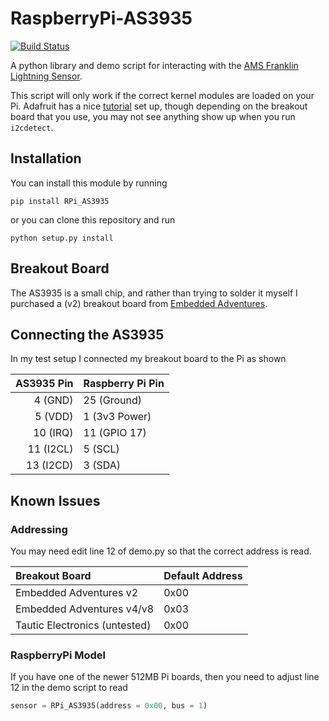 RaspberryPi-AS3935
==================

[![Build Status](https://travis-ci.org/pcfens/RaspberryPi-AS3935.png?branch=master)](https://travis-ci.org/pcfens/RaspberryPi-AS3935)

A python library and demo script for interacting with the
[AMS Franklin Lightning Sensor](http://ams.com/eng/Products/Lightning-Sensor/Franklin-Lightning-Sensor/AS3935).

This script will only work if the correct kernel modules are loaded
on your Pi.  Adafruit has a nice [tutorial](http://learn.adafruit.com/adafruits-raspberry-pi-lesson-4-gpio-setup/configuring-i2c)
set up, though depending on the breakout board that you use, you may 
not see anything show up when you run `i2cdetect`.

## Installation

You can install this module by running
```
pip install RPi_AS3935
```

or you can clone this repository and run
```
python setup.py install
```

## Breakout Board

The AS3935 is a small chip, and rather than trying to solder it myself
I purchased a (v2) breakout board from [Embedded Adventures](http://www.embeddedadventures.com/as3935_lightning_sensor_module_mod-1016.html).


## Connecting the AS3935

In my test setup I connected my breakout board to the Pi as shown

| AS3935 Pin | Raspberry Pi Pin |
| ---------: | :--------------- |
| 4 (GND)    | 25 (Ground)      |
| 5 (VDD)    | 1 (3v3 Power)    |
| 10 (IRQ)   | 11 (GPIO 17)     |
| 11 (I2CL)  | 5 (SCL)          |
| 13 (I2CD)  | 3 (SDA)          |

## Known Issues

### Addressing 

You may need edit line 12 of demo.py so that the correct address is read.

| Breakout Board | Default Address |
| :------------- | :-------------- |
| Embedded Adventures v2 | 0x00 |
| Embedded Adventures v4/v8 | 0x03 |
| Tautic Electronics (untested) | 0x00 |

### RaspberryPi Model

If you have one of the newer 512MB Pi boards, then you need to adjust line 12
in the demo script to read
```python
sensor = RPi_AS3935(address = 0x00, bus = 1)
```
